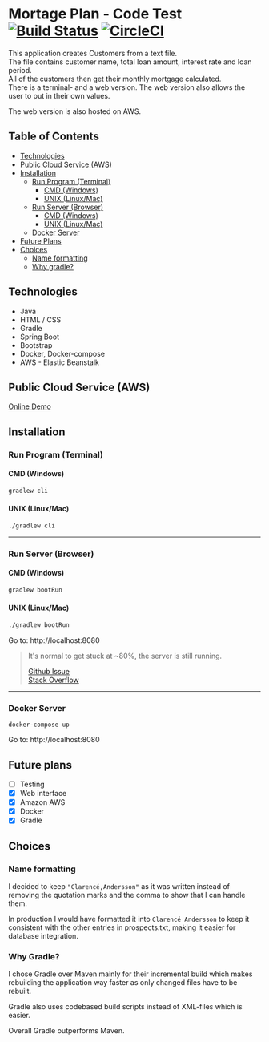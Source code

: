 # Mortage Plan - Code Test [![Build Status](https://app.travis-ci.com/Erru17/Mortage-plan-test.svg?token=oJPfynLyLg2LstTx3FPp&branch=main)](https://app.travis-ci.com/Erru17/Mortage-plan-test) [![CircleCI](https://circleci.com/gh/Erru17/Mortage-plan-test.svg?style=shield&circle-token=c3284a727732685a844ed772b8d55eb1ad060d2c)](https://circleci.com/)  

This application creates Customers from a text file.  
The file contains customer name, total loan amount, interest rate and loan period.  
All of the customers then get their monthly mortgage calculated.  
There is a terminal- and a web version. The web version also allows the user to put in their own values.  
  
The web version is also hosted on AWS.  

## Table of Contents  
* [Technologies](https://github.com/Erru17/Mortage-plan-test#technologies)
* [Public Cloud Service (AWS)](https://github.com/Erru17/Mortage-plan-test#public-cloud-service-aws)
* [Installation](https://github.com/Erru17/Mortage-plan-test#installation)
  * [Run Program (Terminal)](https://github.com/Erru17/Mortage-plan-test#run-program-terminal)
    * [CMD (Windows)](https://github.com/Erru17/Mortage-plan-test#cmd-windows)
    * [UNIX (Linux/Mac)](https://github.com/Erru17/Mortage-plan-test#unix-linuxmac)
  * [Run Server (Browser)](https://github.com/Erru17/Mortage-plan-test#run-server-browser)
    * [CMD (Windows)](https://github.com/Erru17/Mortage-plan-test#cmd-windows-1)
    * [UNIX (Linux/Mac)](https://github.com/Erru17/Mortage-plan-test#unix-linuxmac-1)
  * [Docker Server](https://github.com/Erru17/Mortage-plan-test#docker-server)
* [Future Plans](https://github.com/Erru17/Mortage-plan-test#future-plans)
* [Choices](https://github.com/Erru17/Mortage-plan-test#choices)
  * [Name formatting](https://github.com/Erru17/Mortage-plan-test#name-formatting)
  * [Why gradle?](https://github.com/Erru17/Mortage-plan-test#why-gradle)

## Technologies
* Java
* HTML / CSS
* Gradle
* Spring Boot
* Bootstrap
* Docker, Docker-compose
* AWS - Elastic Beanstalk

## Public Cloud Service (AWS)
[Online Demo](http://mortageplan-env.eba-jpr8vjbf.eu-north-1.elasticbeanstalk.com/)  

## Installation

### Run Program (Terminal)

#### CMD (Windows)

```cmd
gradlew cli
```
#### UNIX (Linux/Mac)

```bash
./gradlew cli
```
--------------------

### Run Server (Browser)

#### CMD (Windows)

```cmd
gradlew bootRun
```
#### UNIX (Linux/Mac)

```bash
./gradlew bootRun
```

Go to: http://localhost:8080

> It's normal to get stuck at ~80%, the server is still running.
>
> [Github Issue](https://github.com/hamvocke/spring-testing/issues/3)  
> [Stack Overflow](https://stackoverflow.com/questions/34724299/why-does-my-spring-boot-web-app-not-run-completely-in-gradle)  

--------------------

### Docker Server

```docker
docker-compose up
```
Go to: http://localhost:8080

## Future plans

- [ ] Testing
- [x] Web interface
- [x] Amazon AWS
- [x] Docker
- [x] Gradle

## Choices

### Name formatting
I decided to keep `"Clarencé,Andersson"` as it was written instead of removing the quotation marks and the comma to show that I can handle them.

In production I would have formatted it into `Clarencé Andersson` to keep it consistent with the other entries in prospects.txt, making it easier for database integration.  
  

### Why Gradle?
I chose Gradle over Maven mainly for their incremental build which makes rebuilding the application way faster as only changed files have to be rebuilt.

Gradle also uses codebased build scripts instead of XML-files which is easier.

Overall Gradle outperforms Maven.
